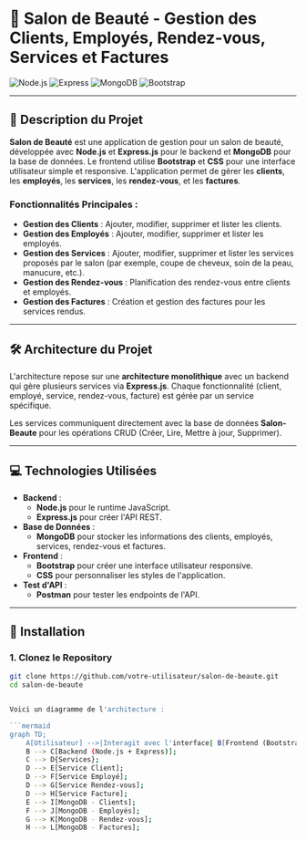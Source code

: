# 💅 **Salon de Beauté - Gestion des Clients, Employés, Rendez-vous, Services et Factures**

![Node.js](https://img.shields.io/badge/Node.js-339933?style=for-the-badge&logo=node.js&logoColor=white) ![Express](https://img.shields.io/badge/Express-000000?style=for-the-badge&logo=express&logoColor=white) ![MongoDB](https://img.shields.io/badge/MongoDB-47A248?style=for-the-badge&logo=mongodb&logoColor=white) ![Bootstrap](https://img.shields.io/badge/Bootstrap-563D7C?style=for-the-badge&logo=bootstrap&logoColor=white)

---

## 🎯 **Description du Projet**

**Salon de Beauté** est une application de gestion pour un salon de beauté, développée avec **Node.js** et **Express.js** pour le backend et **MongoDB** pour la base de données. Le frontend utilise **Bootstrap** et **CSS** pour une interface utilisateur simple et responsive. L'application permet de gérer les **clients**, les **employés**, les **services**, les **rendez-vous**, et les **factures**.

### **Fonctionnalités Principales :**

- **Gestion des Clients** : Ajouter, modifier, supprimer et lister les clients.
- **Gestion des Employés** : Ajouter, modifier, supprimer et lister les employés.
- **Gestion des Services** : Ajouter, modifier, supprimer et lister les services proposés par le salon (par exemple, coupe de cheveux, soin de la peau, manucure, etc.).
- **Gestion des Rendez-vous** : Planification des rendez-vous entre clients et employés.
- **Gestion des Factures** : Création et gestion des factures pour les services rendus.

---

## 🛠️ **Architecture du Projet**

L'architecture repose sur une **architecture monolithique** avec un backend qui gère plusieurs services via **Express.js**. Chaque fonctionnalité (client, employé, service, rendez-vous, facture) est gérée par un service spécifique.
  
Les services communiquent directement avec la base de données **Salon-Beaute** pour les opérations CRUD (Créer, Lire, Mettre à jour, Supprimer).

---

## 💻 **Technologies Utilisées**

- **Backend** :
  - **Node.js** pour le runtime JavaScript.
  - **Express.js** pour créer l'API REST.
- **Base de Données** :
  - **MongoDB** pour stocker les informations des clients, employés, services, rendez-vous et factures.
- **Frontend** :
  - **Bootstrap** pour créer une interface utilisateur responsive.
  - **CSS** pour personnaliser les styles de l'application.
- **Test d'API** :
  - **Postman** pour tester les endpoints de l'API.

---



## 🚀 **Installation**

### 1. Clonez le Repository

```bash
git clone https://github.com/votre-utilisateur/salon-de-beaute.git
cd salon-de-beaute


Voici un diagramme de l'architecture :

```mermaid
graph TD;
    A[Utilisateur] -->|Interagit avec l'interface| B[Frontend (Bootstrap + CSS)];
    B --> C[Backend (Node.js + Express)];
    C --> D{Services};
    D --> E[Service Client];
    D --> F[Service Employé];
    D --> G[Service Rendez-vous];
    D --> H[Service Facture];
    E --> I[MongoDB - Clients];
    F --> J[MongoDB - Employés];
    G --> K[MongoDB - Rendez-vous];
    H --> L[MongoDB - Factures];
